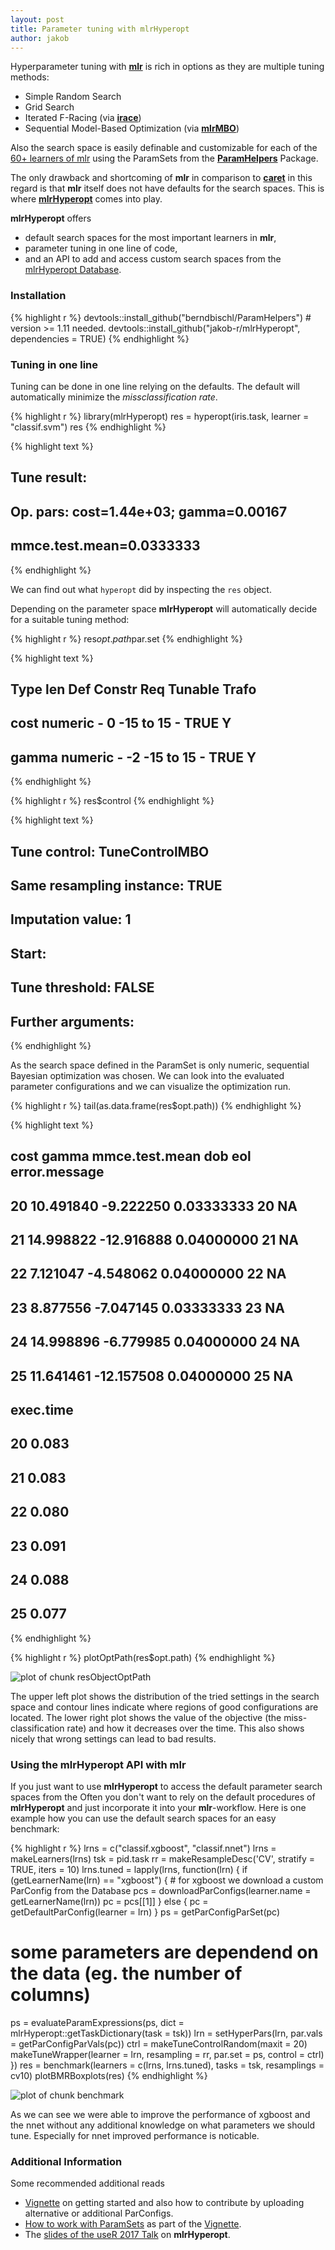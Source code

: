 ```yaml
---
layout: post
title: Parameter tuning with mlrHyperopt
author: jakob
---
```




Hyperparameter tuning with [**mlr**](https://github.com/mlr-org/mlr#-machine-learning-in-r) is rich in options as they are multiple tuning methods:

* Simple Random Search
* Grid Search
* Iterated F-Racing (via [**irace**](http://iridia.ulb.ac.be/irace/))
* Sequential Model-Based Optimization (via [**mlrMBO**](https://mlr-org.github.io/mlrMBO/))

Also the search space is easily definable and customizable for each of the [60+ learners of mlr](https://mlr-org.github.io/mlr/devel/html/integrated_learners/index.html) using the ParamSets from the [**ParamHelpers**](https://github.com/berndbischl/ParamHelpers) Package.

The only drawback and shortcoming of **mlr** in comparison to [**caret**](http://topepo.github.io/caret/index.html) in this regard is that **mlr** itself does not have defaults for the search spaces.
This is where [**mlrHyperopt**](http://jakob-r.de/mlrHyperopt/) comes into play.

<!--more-->

**mlrHyperopt** offers

* default search spaces for the most important learners in **mlr**,
* parameter tuning in one line of code,
* and an API to add and access custom search spaces from the [mlrHyperopt Database](http://mlrhyperopt.jakob-r.de/parconfigs).

### Installation


{% highlight r %}
devtools::install_github("berndbischl/ParamHelpers") # version >= 1.11 needed.
devtools::install_github("jakob-r/mlrHyperopt", dependencies = TRUE)
{% endhighlight %}

### Tuning in one line

Tuning can be done in one line relying on the defaults.
The default will automatically minimize the _missclassification rate_.


{% highlight r %}
library(mlrHyperopt)
res = hyperopt(iris.task, learner = "classif.svm")
res
{% endhighlight %}



{% highlight text %}
## Tune result:
## Op. pars: cost=1.44e+03; gamma=0.00167
## mmce.test.mean=0.0333333
{% endhighlight %}

We can find out what `hyperopt` did by inspecting the `res` object.

Depending on the parameter space **mlrHyperopt** will automatically decide for a suitable tuning method:


{% highlight r %}
res$opt.path$par.set
{% endhighlight %}



{% highlight text %}
##          Type len Def    Constr Req Tunable Trafo
## cost  numeric   -   0 -15 to 15   -    TRUE     Y
## gamma numeric   -  -2 -15 to 15   -    TRUE     Y
{% endhighlight %}



{% highlight r %}
res$control
{% endhighlight %}



{% highlight text %}
## Tune control: TuneControlMBO
## Same resampling instance: TRUE
## Imputation value: 1
## Start: <NULL>
## 
## Tune threshold: FALSE
## Further arguments:
{% endhighlight %}

As the search space defined in the ParamSet is only numeric, sequential Bayesian optimization was chosen.
We can look into the evaluated parameter configurations and we can visualize the optimization run.


{% highlight r %}
tail(as.data.frame(res$opt.path))
{% endhighlight %}



{% highlight text %}
##         cost      gamma mmce.test.mean dob eol error.message
## 20 10.491840  -9.222250     0.03333333  20  NA          <NA>
## 21 14.998822 -12.916888     0.04000000  21  NA          <NA>
## 22  7.121047  -4.548062     0.04000000  22  NA          <NA>
## 23  8.877556  -7.047145     0.03333333  23  NA          <NA>
## 24 14.998896  -6.779985     0.04000000  24  NA          <NA>
## 25 11.641461 -12.157508     0.04000000  25  NA          <NA>
##    exec.time
## 20     0.083
## 21     0.083
## 22     0.080
## 23     0.091
## 24     0.088
## 25     0.077
{% endhighlight %}



{% highlight r %}
plotOptPath(res$opt.path)
{% endhighlight %}

![plot of chunk resObjectOptPath](/figures/2017-07-19-Parameter-tuning-with-mlrHyperopt/resObjectOptPath-1.svg)

The upper left plot shows the distribution of the tried settings in the search space and contour lines indicate where regions of good configurations are located.
The lower right plot shows the value of the objective (the miss-classification rate) and how it decreases over the time. 
This also shows nicely that wrong settings can lead to bad results.

### Using the mlrHyperopt API with mlr

If you just want to use **mlrHyperopt** to access the default parameter search spaces from the 
Often you don't want to rely on the default procedures of **mlrHyperopt** and just incorporate it into your **mlr**-workflow.
Here is one example how you can use the default search spaces for an easy benchmark:



{% highlight r %}
lrns = c("classif.xgboost", "classif.nnet")
lrns = makeLearners(lrns)
tsk = pid.task
rr = makeResampleDesc('CV', stratify = TRUE, iters = 10)
lrns.tuned = lapply(lrns, function(lrn) {
  if (getLearnerName(lrn) == "xgboost") {
    # for xgboost we download a custom ParConfig from the Database
    pcs = downloadParConfigs(learner.name = getLearnerName(lrn))
    pc = pcs[[1]]
  } else {
    pc = getDefaultParConfig(learner = lrn)
  }
  ps = getParConfigParSet(pc)
  # some parameters are dependend on the data (eg. the number of columns)
  ps = evaluateParamExpressions(ps, dict = mlrHyperopt::getTaskDictionary(task = tsk))
  lrn = setHyperPars(lrn, par.vals = getParConfigParVals(pc))
  ctrl = makeTuneControlRandom(maxit = 20)
  makeTuneWrapper(learner = lrn, resampling = rr, par.set = ps, control = ctrl)
})
res = benchmark(learners = c(lrns, lrns.tuned), tasks = tsk, resamplings = cv10)
plotBMRBoxplots(res) 
{% endhighlight %}

![plot of chunk benchmark](/figures/2017-07-19-Parameter-tuning-with-mlrHyperopt/benchmark-1.svg)

As we can see we were able to improve the performance of xgboost and the nnet without any additional knowledge on what parameters we should tune.
Especially for nnet improved performance is noticable.

### Additional Information

Some recommended additional reads

* [Vignette](http://jakob-r.de/mlrHyperopt/articles/mlrHyperopt.html) on getting started and also how to contribute by uploading alternative or additional ParConfigs.
* [How to work with ParamSets](http://jakob-r.de/mlrHyperopt/articles/working_with_parconfigs_and_paramsets.html#the-basics-of-a-paramset) as part of the [Vignette](http://jakob-r.de/mlrHyperopt/articles/working_with_parconfigs_and_paramsets.html).
* The [slides of the useR 2017 Talk](https://github.com/jakob-r/mlrHyperopt/raw/master/meta/useR2017/beamer/jakob_richter_mlrHyperopt.pdf) on **mlrHyperopt**.
